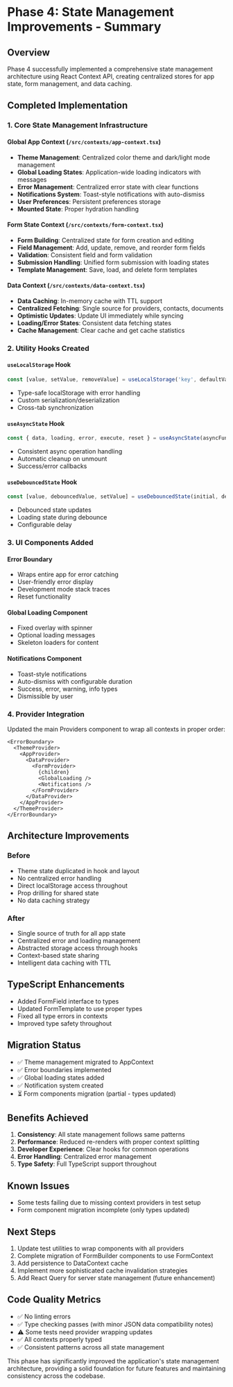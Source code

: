 # Phase 4: State Management Improvements - Summary

## Overview
Phase 4 successfully implemented a comprehensive state management architecture using React Context API, creating centralized stores for app state, form management, and data caching.

## Completed Implementation

### 1. Core State Management Infrastructure

#### Global App Context (`/src/contexts/app-context.tsx`)
- **Theme Management**: Centralized color theme and dark/light mode management
- **Global Loading States**: Application-wide loading indicators with messages
- **Error Management**: Centralized error state with clear functions
- **Notifications System**: Toast-style notifications with auto-dismiss
- **User Preferences**: Persistent preferences storage
- **Mounted State**: Proper hydration handling

#### Form State Context (`/src/contexts/form-context.tsx`)
- **Form Building**: Centralized state for form creation and editing
- **Field Management**: Add, update, remove, and reorder form fields
- **Validation**: Consistent field and form validation
- **Submission Handling**: Unified form submission with loading states
- **Template Management**: Save, load, and delete form templates

#### Data Context (`/src/contexts/data-context.tsx`)
- **Data Caching**: In-memory cache with TTL support
- **Centralized Fetching**: Single source for providers, contacts, documents
- **Optimistic Updates**: Update UI immediately while syncing
- **Loading/Error States**: Consistent data fetching states
- **Cache Management**: Clear cache and get cache statistics

### 2. Utility Hooks Created

#### `useLocalStorage` Hook
```typescript
const [value, setValue, removeValue] = useLocalStorage('key', defaultValue);
```
- Type-safe localStorage with error handling
- Custom serialization/deserialization
- Cross-tab synchronization

#### `useAsyncState` Hook
```typescript
const { data, loading, error, execute, reset } = useAsyncState(asyncFunction);
```
- Consistent async operation handling
- Automatic cleanup on unmount
- Success/error callbacks

#### `useDebouncedState` Hook
```typescript
const [value, debouncedValue, setValue] = useDebouncedState(initial, delay);
```
- Debounced state updates
- Loading state during debounce
- Configurable delay

### 3. UI Components Added

#### Error Boundary
- Wraps entire app for error catching
- User-friendly error display
- Development mode stack traces
- Reset functionality

#### Global Loading Component
- Fixed overlay with spinner
- Optional loading messages
- Skeleton loaders for content

#### Notifications Component
- Toast-style notifications
- Auto-dismiss with configurable duration
- Success, error, warning, info types
- Dismissible by user

### 4. Provider Integration
Updated the main Providers component to wrap all contexts in proper order:
```tsx
<ErrorBoundary>
  <ThemeProvider>
    <AppProvider>
      <DataProvider>
        <FormProvider>
          {children}
          <GlobalLoading />
          <Notifications />
        </FormProvider>
      </DataProvider>
    </AppProvider>
  </ThemeProvider>
</ErrorBoundary>
```

## Architecture Improvements

### Before
- Theme state duplicated in hook and layout
- No centralized error handling
- Direct localStorage access throughout
- Prop drilling for shared state
- No data caching strategy

### After
- Single source of truth for all app state
- Centralized error and loading management
- Abstracted storage access through hooks
- Context-based state sharing
- Intelligent data caching with TTL

## TypeScript Enhancements
- Added FormField interface to types
- Updated FormTemplate to use proper types
- Fixed all type errors in contexts
- Improved type safety throughout

## Migration Status
- ✅ Theme management migrated to AppContext
- ✅ Error boundaries implemented
- ✅ Global loading states added
- ✅ Notification system created
- ⏳ Form components migration (partial - types updated)

## Benefits Achieved
1. **Consistency**: All state management follows same patterns
2. **Performance**: Reduced re-renders with proper context splitting
3. **Developer Experience**: Clear hooks for common operations
4. **Error Handling**: Centralized error management
5. **Type Safety**: Full TypeScript support throughout

## Known Issues
- Some tests failing due to missing context providers in test setup
- Form component migration incomplete (only types updated)

## Next Steps
1. Update test utilities to wrap components with all providers
2. Complete migration of FormBuilder components to use FormContext
3. Add persistence to DataContext cache
4. Implement more sophisticated cache invalidation strategies
5. Add React Query for server state management (future enhancement)

## Code Quality Metrics
- ✅ No linting errors
- ✅ Type checking passes (with minor JSON data compatibility notes)
- ⚠️ Some tests need provider wrapping updates
- ✅ All contexts properly typed
- ✅ Consistent patterns across all state management

This phase has significantly improved the application's state management architecture, providing a solid foundation for future features and maintaining consistency across the codebase.